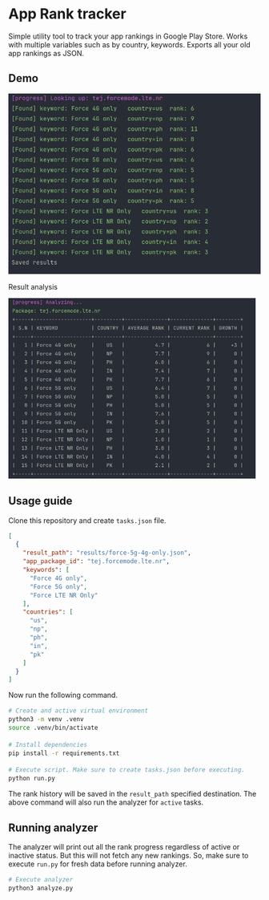 # App Rank tracker

Simple utility tool to track your app rankings in Google Play Store. Works with multiple variables such as by country,
keywords. Exports all your old app rankings as JSON.

## Demo

<img src="screenshot.png" height="360" alt="App rank tracker">

Result analysis

<img src="analyzer-screenshot.png" height="360" alt="App rank tracker">

## Usage guide

Clone this repository and create `tasks.json` file.

```json
[
  {
    "result_path": "results/force-5g-4g-only.json",
    "app_package_id": "tej.forcemode.lte.nr",
    "keywords": [
      "Force 4G only",
      "Force 5G only",
      "Force LTE NR Only"
    ],
    "countries": [
      "us",
      "np",
      "ph",
      "in",
      "pk"
    ]
  }
]
```

Now run the following command.

```bash
# Create and active virtual environment
python3 -m venv .venv
source .venv/bin/activate

# Install dependencies
pip install -r requirements.txt

# Execute script. Make sure to create tasks.json before executing.
python run.py
```

The rank history will be saved in the `result_path` specified destination.
The above command will also run the analyzer for `active` tasks.

## Running analyzer

The analyzer will print out all the rank progress regardless of active or inactive status.
But this will not fetch any new rankings. So, make sure to execute `run.py` for fresh data before running analyzer.

```bash
# Execute analyzer
python3 analyze.py
```
